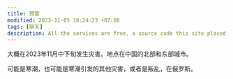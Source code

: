 ```yaml
---
title: 预警
modified: 2023-11-05 18:24:23 +07:00
tags: [聊天]
description: All the services are free, a source code this site placed on github repository and intergration with netlify service, another service that you can use is github page for hosting your own static site
---
```


 大概在2023年11月中下旬发生灾害。地点在中国的北部和东部城市。

可能是寒潮，也可能是寒潮引发的其他灾害，或者是叛乱，在俄罗斯。



